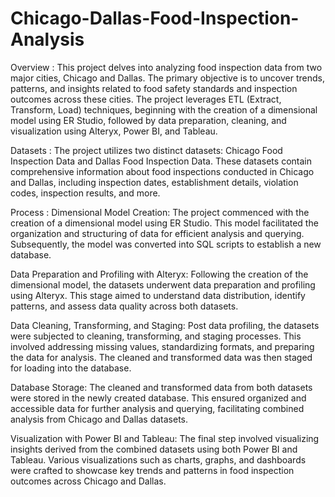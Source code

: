 # Chicago-Dallas-Food-Inspection-Analysis
Overview : 
This project delves into analyzing food inspection data from two major cities, Chicago and Dallas. The primary objective is to uncover trends, patterns, and insights related to food safety standards and inspection outcomes across these cities. The project leverages ETL (Extract, Transform, Load) techniques, beginning with the creation of a dimensional model using ER Studio, followed by data preparation, cleaning, and visualization using Alteryx, Power BI, and Tableau.

Datasets : 
The project utilizes two distinct datasets: Chicago Food Inspection Data and Dallas Food Inspection Data. These datasets contain comprehensive information about food inspections conducted in Chicago and Dallas, including inspection dates, establishment details, violation codes, inspection results, and more.

Process : 
Dimensional Model Creation: The project commenced with the creation of a dimensional model using ER Studio. This model facilitated the organization and structuring of data for efficient analysis and querying. Subsequently, the model was converted into SQL scripts to establish a new database.

Data Preparation and Profiling with Alteryx: Following the creation of the dimensional model, the datasets underwent data preparation and profiling using Alteryx. This stage aimed to understand data distribution, identify patterns, and assess data quality across both datasets.

Data Cleaning, Transforming, and Staging: Post data profiling, the datasets were subjected to cleaning, transforming, and staging processes. This involved addressing missing values, standardizing formats, and preparing the data for analysis. The cleaned and transformed data was then staged for loading into the database.

Database Storage: The cleaned and transformed data from both datasets were stored in the newly created database. This ensured organized and accessible data for further analysis and querying, facilitating combined analysis from Chicago and Dallas datasets.

Visualization with Power BI and Tableau: The final step involved visualizing insights derived from the combined datasets using both Power BI and Tableau. Various visualizations such as charts, graphs, and dashboards were crafted to showcase key trends and patterns in food inspection outcomes across Chicago and Dallas.
